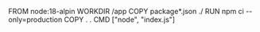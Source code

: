 FROM node:18-alpin
WORKDIR /app
COPY package*.json ./
RUN npm ci --only=production
COPY . .
CMD ["node", "index.js"]
